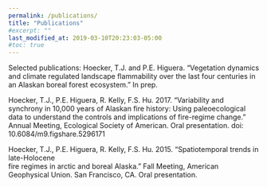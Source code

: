 ```yaml
---
permalink: /publications/
title: "Publications"
#excerpt: ""
last_modified_at: 2019-03-10T20:23:03-05:00
#toc: true
---
```


Selected publications: 
Hoecker, T.J. and P.E. Higuera. “Vegetation dynamics and climate regulated landscape
flammability over the last four centuries in an Alaskan boreal forest ecosystem.” In prep.

Hoecker, T.J., P.E. Higuera, R. Kelly, F.S. Hu. 2017. “Variability and synchrony in 10,000 
years of Alaskan fire history: Using paleoecological data to understand the controls and implications of fire-regime change.” Annual Meeting, Ecological Society of American. Oral presentation. doi: 10.6084/m9.figshare.5296171

Hoecker, T.J., P.E. Higuera, R. Kelly, F.S. Hu. 2015. “Spatiotemporal trends in late-Holocene   
fire regimes in arctic and boreal Alaska.” Fall Meeting, American Geophysical Union. San Francisco, CA. Oral presentation.
